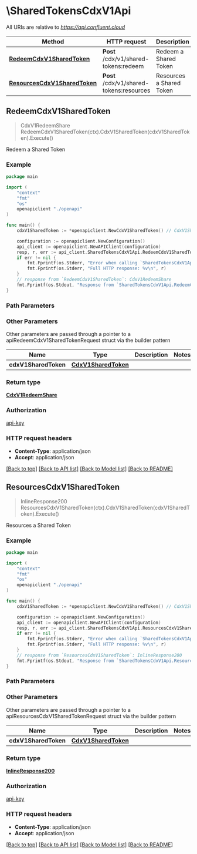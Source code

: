 # \SharedTokensCdxV1Api

All URIs are relative to *https://api.confluent.cloud*

Method | HTTP request | Description
------------- | ------------- | -------------
[**RedeemCdxV1SharedToken**](SharedTokensCdxV1Api.md#RedeemCdxV1SharedToken) | **Post** /cdx/v1/shared-tokens:redeem | Redeem a Shared Token
[**ResourcesCdxV1SharedToken**](SharedTokensCdxV1Api.md#ResourcesCdxV1SharedToken) | **Post** /cdx/v1/shared-tokens:resources | Resources a Shared Token



## RedeemCdxV1SharedToken

> CdxV1RedeemShare RedeemCdxV1SharedToken(ctx).CdxV1SharedToken(cdxV1SharedToken).Execute()

Redeem a Shared Token



### Example

```go
package main

import (
    "context"
    "fmt"
    "os"
    openapiclient "./openapi"
)

func main() {
    cdxV1SharedToken := *openapiclient.NewCdxV1SharedToken() // CdxV1SharedToken |  (optional)

    configuration := openapiclient.NewConfiguration()
    api_client := openapiclient.NewAPIClient(configuration)
    resp, r, err := api_client.SharedTokensCdxV1Api.RedeemCdxV1SharedToken(context.Background()).CdxV1SharedToken(cdxV1SharedToken).Execute()
    if err != nil {
        fmt.Fprintf(os.Stderr, "Error when calling `SharedTokensCdxV1Api.RedeemCdxV1SharedToken``: %v\n", err)
        fmt.Fprintf(os.Stderr, "Full HTTP response: %v\n", r)
    }
    // response from `RedeemCdxV1SharedToken`: CdxV1RedeemShare
    fmt.Fprintf(os.Stdout, "Response from `SharedTokensCdxV1Api.RedeemCdxV1SharedToken`: %v\n", resp)
}
```

### Path Parameters



### Other Parameters

Other parameters are passed through a pointer to a apiRedeemCdxV1SharedTokenRequest struct via the builder pattern


Name | Type | Description  | Notes
------------- | ------------- | ------------- | -------------
 **cdxV1SharedToken** | [**CdxV1SharedToken**](CdxV1SharedToken.md) |  | 

### Return type

[**CdxV1RedeemShare**](CdxV1RedeemShare.md)

### Authorization

[api-key](../README.md#api-key)

### HTTP request headers

- **Content-Type**: application/json
- **Accept**: application/json

[[Back to top]](#) [[Back to API list]](../README.md#documentation-for-api-endpoints)
[[Back to Model list]](../README.md#documentation-for-models)
[[Back to README]](../README.md)


## ResourcesCdxV1SharedToken

> InlineResponse200 ResourcesCdxV1SharedToken(ctx).CdxV1SharedToken(cdxV1SharedToken).Execute()

Resources a Shared Token



### Example

```go
package main

import (
    "context"
    "fmt"
    "os"
    openapiclient "./openapi"
)

func main() {
    cdxV1SharedToken := *openapiclient.NewCdxV1SharedToken() // CdxV1SharedToken |  (optional)

    configuration := openapiclient.NewConfiguration()
    api_client := openapiclient.NewAPIClient(configuration)
    resp, r, err := api_client.SharedTokensCdxV1Api.ResourcesCdxV1SharedToken(context.Background()).CdxV1SharedToken(cdxV1SharedToken).Execute()
    if err != nil {
        fmt.Fprintf(os.Stderr, "Error when calling `SharedTokensCdxV1Api.ResourcesCdxV1SharedToken``: %v\n", err)
        fmt.Fprintf(os.Stderr, "Full HTTP response: %v\n", r)
    }
    // response from `ResourcesCdxV1SharedToken`: InlineResponse200
    fmt.Fprintf(os.Stdout, "Response from `SharedTokensCdxV1Api.ResourcesCdxV1SharedToken`: %v\n", resp)
}
```

### Path Parameters



### Other Parameters

Other parameters are passed through a pointer to a apiResourcesCdxV1SharedTokenRequest struct via the builder pattern


Name | Type | Description  | Notes
------------- | ------------- | ------------- | -------------
 **cdxV1SharedToken** | [**CdxV1SharedToken**](CdxV1SharedToken.md) |  | 

### Return type

[**InlineResponse200**](InlineResponse200.md)

### Authorization

[api-key](../README.md#api-key)

### HTTP request headers

- **Content-Type**: application/json
- **Accept**: application/json

[[Back to top]](#) [[Back to API list]](../README.md#documentation-for-api-endpoints)
[[Back to Model list]](../README.md#documentation-for-models)
[[Back to README]](../README.md)

